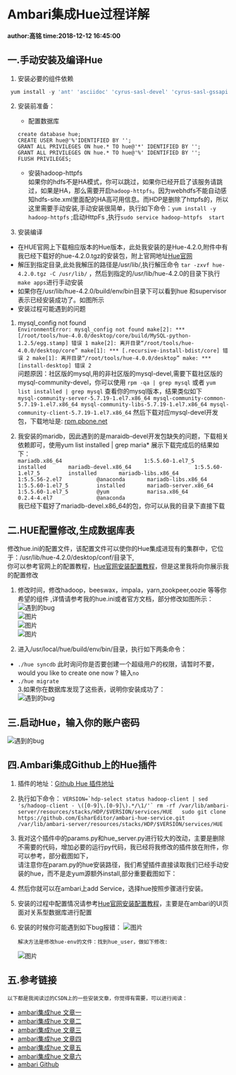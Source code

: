 #  Ambari集成Hue过程详解  
####   author:高铭    time:2018-12-12 16:45:00  
##  一.手动安装及编译Hue  
1.  安装必要的组件依赖  
```javascript
 yum install -y 'ant' 'asciidoc' 'cyrus-sasl-devel' 'cyrus-sasl-gssapi' 'gcc' 'gcc-c++' 'krb5-devel' 'libtidy' 'libxml2-devel' 'libxslt-devel' 'make' 'mvn' 'openldap-devel' 'python-devel' 'sqlite-devel'  'openssl-devel' 'gmp-devel'
```
2.  安装前准备： 
      *  配置数据库  
      ```
      create database hue;  
      CREATE USER hue@'%'IDENTIFIED BY '';
      GRANT ALL PRIVILEGES ON hue.* TO hue@'*' IDENTIFIED BY '';
      GRANT ALL PRIVILEGES ON hue.* TO hue@'%' IDENTIFIED BY '';
      FLUSH PRIVILEGES; 
      ```
      *  安装hadoop-httpfs  
      如果你的hdfs不是HA模式，你可以跳过，如果你已经开启了该服务请跳过，如果是HA，那么需要开启`hadoop-httpfs`。因为webhdfs不能自动感知hdfs-site.xml里面配的HA高可用信息。而HDP是删除了httpfs的，所以这里需要手动安装,手动安装很简单，执行如下命令：`yum install -y hadoop-httpfs` ;启动HttpFs ,执行`sudo service hadoop-httpfs  start`   
      
3.  安装编译   
* 在HUE官网上下载相应版本的Hue版本，此处我安装的是Hue-4.2.0,附件中有我已经下载好的hue-4.2.0.tgz的安装包，附上官网地址[Hue官网](http://gethue.com/)   
* 解压到指定目录,此处我解压的路径是/usr/lib/,执行解压命令 `tar -zxvf hue-4.2.0.tgz -C /usr/lib/` ，然后到指定的/usr/lib/hue-4.2.0的目录下执行`make apps`进行手动安装   
* 如果你在/usr/lib/hue-4.2.0/build/env/bin目录下可以看到hue 和supervisor表示已经安装成功了。如图所示  
* 安装过程可能遇到的问题   
1.  mysql_config not found  
                   ```
                          EnvironmentError: mysql_config not found
                          make[2]: *** [/root/tools/hue-4.0.0/desktop/core/build/MySQL-python-1.2.5/egg.stamp] 错误 1
                          make[2]: 离开目录“/root/tools/hue-4.0.0/desktop/core”
                          make[1]: *** [.recursive-install-bdist/core] 错误 2
                          make[1]: 离开目录“/root/tools/hue-4.0.0/desktop”
                          make: *** [install-desktop] 错误 2
                   ```  
            问题原因：社区版的mysql,用的非社区版的mysql-devel,需要下载社区版的mysql-community-devel，你可以使用 `rpm -qa | grep mysql` 或者 `yum list installed | grep mysql` 查看你的mysql版本，结果类似如下   
             ```
                  mysql-community-server-5.7.19-1.el7.x86_64
                  mysql-community-common-5.7.19-1.el7.x86_64
                  mysql-community-libs-5.7.19-1.el7.x86_64
                  mysql-community-client-5.7.19-1.el7.x86_64
             ```
              然后下载对应mysql-devel开发包，下载地址是: [rpm.pbone.net](http://rpm.pbone.net/)  

2.  我安装的maridb，因此遇到的是maraidb-devel开发包缺失的问题，下载相关依赖即可，使用yum list installed | grep maria* 展示下载完成后的结果如下：  
             ```
                 mariadb.x86_64                          1:5.5.60-1.el7_5         installed      
                 mariadb-devel.x86_64                    1:5.5.60-1.el7_5         installed      
                 mariadb-libs.x86_64                     1:5.5.56-2.el7           @anaconda      
                 mariadb-libs.x86_64                     1:5.5.60-1.el7_5         installed      
                 mariadb-server.x86_64                   1:5.5.60-1.el7_5         @yum           
                 marisa.x86_64                           0.2.4-4.el7              @anaconda 
             ```   
         我已经下载好了mariadb-devel.x86_64的包，你可以从我的目录下直接下载  
        
##  二.HUE配置修改,生成数据库表  
 修改hue.ini的配置文件，该配置文件可以使你的Hue集成进现有的集群中，它位于：/usr/lib/hue-4.2.0/desktop/conf/目录下,  
你可以参考官网上的配置教程，[Hue官网安装配置教程](http://gethue.com/hadoop-hue-3-on-hdp-installation-tutorial/)，但是这里我将向你展示我的配置修改  
1.  修改时间，修改hadoop，beeswax，impala，yarn,zookpeer,oozie 等等你希望的组件 ,详情请参考我的hue.ini或者官方文档，部分修改如图所示：  
![遇到的bug](/hue/上海时间.png)  
![图片](/hue/hadoop_hueini.png)  
![图片](/hue/hive_hueini.png)  
![图片](/hue/impala_hueini.png)  

2.  进入/usr/local/hue/build/env/bin/目录，执行如下两条命令：
*  `./hue syncdb` 此时询问你是否要创建一个超级用户的权限，请暂时不要，would you like to create one now ? 输入`no`
*  `./hue migrate`   
3.如果你在数据库发现了这些表，说明你安装成功了：   
        ![遇到的bug](/hue/数据库.png)
##  三.启动Hue，输入你的账户密码   
![遇到的bug](/hue/Hue登录.png)
##  四.Ambari集成Github上的Hue插件   
1.  插件的地址：[Github Hue 插件地址 ](https://github.com/EsharEditor/ambari-hue-service)  
2.  执行如下命令： 
        ```
        VERSION=`hdp-select status hadoop-client | sed 's/hadoop-client - \([0-9]\.[0-9]\).*/\1/'`
        rm -rf /var/lib/ambari-server/resources/stacks/HDP/$VERSION/services/HUE  
        sudo git clone https://github.com/EsharEditor/ambari-hue-service.git /var/lib/ambari-server/resources/stacks/HDP/$VERSION/services/HUE
        ```
3.  我对这个插件中的params.py和hue_server.py进行较大的改动，主要是删除不需要的代码，增加必要的运行py代码，我已经将我修改的插件放在附件，你可以参考，部分截图如下，  
        请注意你在param.py的hue安装路径，我们希望插件直接读取我们已经手动安装的hue，而不是走yum源额外install,部分重要截图如下：  
        
4.  然后你就可以在ambari上add Service，选择hue按照步骤进行安装。  
    
5.  安装的过程中配置情况请参考[Hue官网安装配置教程](http://gethue.com/hadoop-hue-3-on-hdp-installation-tutorial/)，主要是在ambari的UI页面对关系型数据库进行配置  
    
6.  安装的时候你可能遇到如下bug报错： 
       ![图片](/hue/bug.png)   

        解决方法是修改hue-env的文件：找到hue_user，做如下修改:  
       ![图片](/hue/hue_user.png)  

##  五.参考链接  
    以下都是我阅读过的CSDN上的一些安装文章，你觉得有需要，可以进行阅读：  
*  [ambari集成hue 文章一](https://www.cnblogs.com/xupccc/p/9583656.html)
*  [ambari集成hue 文章二](https://blog.csdn.net/zhouyuanlinli/article/details/83374416)
*  [ambari集成hue 文章三](https://www.cnblogs.com/chenzhan1992/p/7940418.html)
*  [ambari集成hue 文章四](https://blog.csdn.net/u011596455/article/details/78046627)
*  [ambari集成hue 文章五](https://my.oschina.net/aibati2008/blog/647493)
*  [ambari集成hue 文章六](https://www.cnblogs.com/xupccc/p/9583656.html)
*  [ambari Github](https://github.com/apache/ambari)
